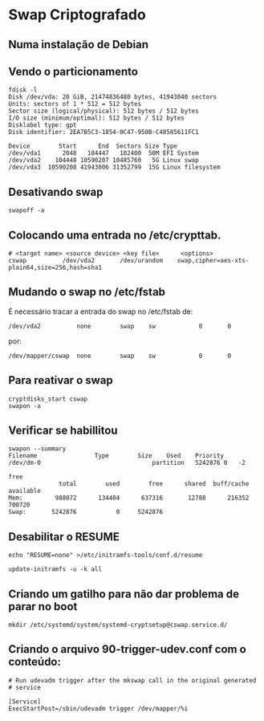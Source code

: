 # Swap Criptografado

## Numa instalação de Debian

## Vendo o particionamento
```
fdisk -l
Disk /dev/vda: 20 GiB, 21474836480 bytes, 41943040 sectors
Units: sectors of 1 * 512 = 512 bytes
Sector size (logical/physical): 512 bytes / 512 bytes
I/O size (minimum/optimal): 512 bytes / 512 bytes
Disklabel type: gpt
Disk identifier: 2EA7B5C3-1854-0C47-950B-C48585611FC1

Device        Start      End  Sectors Size Type
/dev/vda1      2048   104447   102400  50M EFI System
/dev/vda2    104448 10590207 10485760   5G Linux swap
/dev/vda3  10590208 41943006 31352799  15G Linux filesystem
```

## Desativando swap
`swapoff -a`

## Colocando uma entrada no /etc/crypttab.
```
# <target name> <source device> <key file>      <options>
cswap          /dev/vda2       /dev/urandom    swap,cipher=aes-xts-plain64,size=256,hash=sha1
```

## Mudando o swap no /etc/fstab
É necessário tracar a entrada do swap no /etc/fstab
de:
```
/dev/vda2          none        swap    sw            0       0
```
por:
```
/dev/mapper/cswap  none        swap    sw            0       0
```

## Para reativar o swap
```
cryptdisks_start cswap
swapon -a
```

## Verificar se habillitou
```
swapon --summary
Filename				Type		Size	Used	Priority
/dev/dm-0                              	partition	5242876	0	-2

free 
              total        used        free      shared  buff/cache   available
Mem:         988072      134404      637316       12788      216352      700720
Swap:       5242876           0     5242876

```


## Desabilitar o RESUME
```
echo "RESUME=none" >/etc/initramfs-tools/conf.d/resume

update-initramfs -u -k all
```

## Criando um gatilho para não dar problema de parar no boot
```
mkdir /etc/systemd/system/systemd-cryptsetup@cswap.service.d/
```

## Criando o arquivo 90-trigger-udev.conf com o conteúdo:
```
# Run udevadm trigger after the mkswap call in the original generated
# service

[Service]
ExecStartPost=/sbin/udevadm trigger /dev/mapper/%i

```
